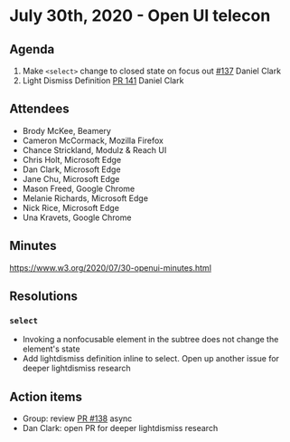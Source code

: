 # July 30th, 2020 - Open UI telecon

## Agenda
1. Make `<select>` change to closed state on focus out [#137](https://github.com/WICG/open-ui/issues/137) Daniel Clark
2. Light Dismiss Definition [PR 141](https://github.com/WICG/open-ui/pull/141) Daniel Clark

## Attendees

* Brody McKee, Beamery
* Cameron McCormack, Mozilla Firefox
* Chance Strickland, Modulz & Reach UI
* Chris Holt, Microsoft Edge
* Dan Clark, Microsoft Edge
* Jane Chu, Microsoft Edge
* Mason Freed, Google Chrome
* Melanie Richards, Microsoft Edge
* Nick Rice, Microsoft Edge
* Una Kravets, Google Chrome

## Minutes

https://www.w3.org/2020/07/30-openui-minutes.html

## Resolutions

### `select`

* Invoking a nonfocusable element in the subtree does not change the element's state
* Add lightdismiss definition inline to select. Open up another issue for deeper lightdismiss research

## Action items

* Group: review [PR #138](https://github.com/WICG/open-ui/pull/138) async
* Dan Clark: open PR for deeper lightdismiss research